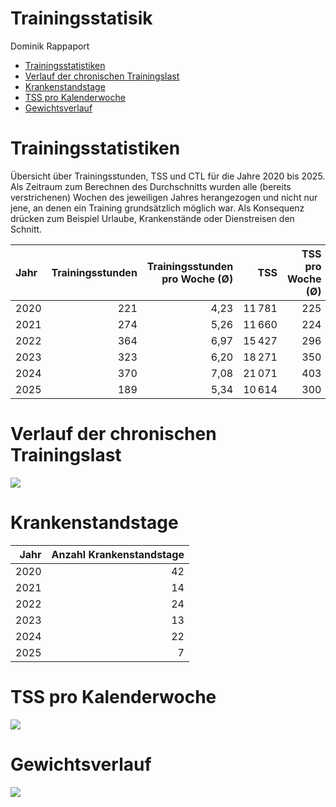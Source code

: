 Trainingsstatisik
================
Dominik Rappaport

- [Trainingsstatistiken](#trainingsstatistiken)
- [Verlauf der chronischen
  Trainingslast](#verlauf-der-chronischen-trainingslast)
- [Krankenstandstage](#krankenstandstage)
- [TSS pro Kalenderwoche](#tss-pro-kalenderwoche)
- [Gewichtsverlauf](#gewichtsverlauf)

# Trainingsstatistiken

Übersicht über Trainingsstunden, TSS und CTL für die Jahre 2020 bis
2025. Als Zeitraum zum Berechnen des Durchschnitts wurden alle (bereits
verstrichenen) Wochen des jeweiligen Jahres herangezogen und nicht nur
jene, an denen ein Training grundsätzlich möglich war. Als Konsequenz
drücken zum Beispiel Urlaube, Krankenstände oder Dienstreisen den
Schnitt.

| Jahr | Trainingsstunden | Trainingsstunden pro Woche (Ø) | TSS | TSS pro Woche (Ø) | CTL (Ø) |
|:---|---:|---:|---:|---:|---:|
| 2020 | 221 | 4,23 | 11 781 | 225 | 31 |
| 2021 | 274 | 5,26 | 11 660 | 224 | 31 |
| 2022 | 364 | 6,97 | 15 427 | 296 | 41 |
| 2023 | 323 | 6,20 | 18 271 | 350 | 52 |
| 2024 | 370 | 7,08 | 21 071 | 403 | 56 |
| 2025 | 189 | 5,34 | 10 614 | 300 | 41 |

# Verlauf der chronischen Trainingslast

![](trainingload_files/figure-gfm/unnamed-chunk-2-1.png)<!-- -->

# Krankenstandstage

| Jahr | Anzahl Krankenstandstage |
|-----:|-------------------------:|
| 2020 |                       42 |
| 2021 |                       14 |
| 2022 |                       24 |
| 2023 |                       13 |
| 2024 |                       22 |
| 2025 |                        7 |

# TSS pro Kalenderwoche

![](trainingload_files/figure-gfm/unnamed-chunk-4-1.png)<!-- -->

# Gewichtsverlauf

![](trainingload_files/figure-gfm/unnamed-chunk-5-1.png)<!-- -->
